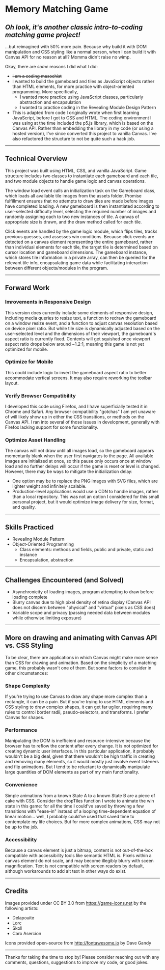 # Memory Matching Game
## *Oh look, it's another classic intro-to-coding matching game project!*

...but reimagined with 50% more pain. Because why build it with DOM manipulation and CSS styling like a normal person, when I can build it with Canvas API for no reason at all? Momma didn't raise no wimp.

Okay, there are *some* reasons I did what I did:

* ~~I am a coding masochist~~
* I wanted to build the gameboard and tiles as JavaScript objects rather than HTML elements, for more practice with object-oriented programming. More specifically,
    * I wanted more practice using JavaScript classes, particularly abstraction and encapsulation
    * I wanted to practice coding in the Revealing Module Design Pattern
* This is adapted from code I originally wrote when first learning JavaScript, before I got to CSS and HTML. The coding environment I was using at the time included the p5.js library, which is based on the Canvas API. Rather than embedding the library in my code (or using a hosted version), I've since converted this project to vanilla Canvas. I've also refactored the structure to not be quite such a hack job.

---

## Technical Overview

This project was built using HTML, CSS, and vanilla JavaScript. Game structure includes two classes to instantiate each gameboard and each tile, and two module objects to handle game logic and canvas operations.

The window load event calls an initialization task on the Gameboard class, which loads all available tile images from the assets folder. Promise fulfillment ensures that no attempts to draw tiles are made before images have completed loading. A new gameboard is then instantiated according to user-selected difficulty level, selecting the required number of images and randomly assigning each to two new instances of tile. A canvas of appropriate size is drawn, and the draw method called for each tile.

Click events are handled by the game logic module, which flips tiles, tracks previous guesses, and assesses win conditions. Because click events are detected on a canvas element representing the entire gameboard, rather than individual elements for each tile, the target tile is determined based on cursor location and gameboard dimensions. The gameboard instance, which stores tile information in a private array, can then be queried for the relevant tile info, encapsulating game data while facilitating interaction between different objects/modules in the program.

---

## Forward Work
### Imrovements in Responsive Design
This version does currently include some elements of responsive design, including media queries to resize text, a function to redraw the gameboard on a window resize event, and a function to adjust canvas resolution based on device pixel ratio. But while tile size is dynamically adjusted based on the user-selected level and the dimensions of their viewport, the gameboard's aspect ratio is currently fixed. Contents will get squished once viewport aspect ratio drops below around ~1.2:1, meaning this game is not yet optimized for mobile.

### Optimize for Mobile
This could include logic to invert the gameboard aspect ratio to better accommodate vertical screens. It may also require reworking the toolbar layout.

### Verify Browser Compatibility
I developed this code using Firefox, and I have superficially tested it in Chrome and Safari. Any browser compatibility "gotchas" I am yet unaware of will likely show up in either the CSS transitions, or methods on the Canvas API. I ran into several of those issues in development, generally with Firefox lacking support for some functionality.

### Optimize Asset Handling
The canvas will not draw until all images load, so the gameboard appears momentarily blank when the user first navigates to the page. All available images are initialized at once, so this pause only occurs once at window load and no further delays will occur if the game is reset or level is changed. However, there may be ways to mitigate the initialization delay: 
* One option may be to replace the PNG images with SVG files, which are lighter weight and infinitely scalable. 
* Production-level applications would use a CDN to handle images, rather than a local repository. This was not an option I considered for this small personal project, but it would optimize image delivery for size, format, and quality.

---

## Skills Practiced
* Revealing Module Pattern
* Object-Oriented Programming
    * Class elements: methods and fields, public and private, static and instance
    * Encapsulation, abstraction

---

## Challenges Encountered (and Solved)
* Asynchronicity of loading images, program attempting to draw before loading complete
* Blurry canvas due to high pixel density of retina display (Canvas API does not discern between "physical" and "virtual" pixels as CSS does)
* Variable scope and privacy (passing needed data between modules while otherwise limiting exposure)

---

## More on drawing and animating with Canvas API vs. CSS Styling

To be clear, there are applications in which Canvas might make more sense than CSS for drawing and animation. Based on the simplicity of a matching game, this probably wasn't one of them. But some factors to consider in other circumstances:
### Shape Complexity
If you're trying to use Canvas to draw any shape more complex than a rectangle, it can be a pain. But if you're trying to use HTML elements and CSS styling to draw complex shapes, it can get far uglier, requiring many rules to control border radii, pseudo-selectors, and transforms. I prefer Canvas for shapes.
### Performance
Manipulating the DOM is inefficient and resource-intensive because the browser has to reflow the content after every change. It is not optimized for creating dynamic user interfaces. In this particular application, it probably wouldn't be a big deal, given that there wouldn't be high traffic in creating and removing many elements, so it would mostly just involve event listeners and flip animations. But I tend to be reluctant to dynamically manipulate large quantities of DOM elements as part of my main functionality.
### Convenience
Simple animations from a known State A to a known State B are a piece of cake with CSS. Consider the dropTiles function I wrote to animate the win state in this game: for all the time I could've saved by throwing a few transitions with "ease-in" instead of a looping time-dependent equation of linear motion... well, I probably could've used that saved time to contemplate my life choices. But for more complex animations, CSS may not be up to the job.
### Accessibility
Because a canvas element is just a bitmap, content is not out-of-the-box compatible with accessibility tools like semantic HTML is. Pixels within a canvas element do not scale, and may become illegibly blurry with sceen magnification. Text is not compatible with screen readers by default, although workarounds to add alt text in other ways do exist.

---

## Credits

Images provided under CC BY 3.0 from https://game-icons.net by the following artists:
* Delapouite
* Lorc
* Skoll
* Caro Asercion

Icons provided open-source from http://fontawesome.io by Dave Gandy

---

Thanks for taking the time to stop by! Please consider reaching out with any comments, questions, suggestions to improve my code, or good jokes.